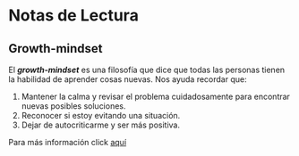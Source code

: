 # **Notas de Lectura**

## **Growth-mindset**

El ***growth-mindset*** es una filosofía que dice que todas las personas tienen la habilidad de aprender cosas nuevas. 
Nos ayuda recordar que:
1. Mantener la calma y revisar el problema cuidadosamente para encontrar nuevas posibles soluciones.
2. Reconocer si estoy evitando una situación.
3. Dejar de autocriticarme y ser más positiva.
   
Para más información click [aquí](https://www.atlassian.com/blog/inside-atlassian/growth-mindset)
